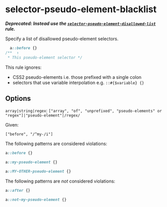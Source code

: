 # selector-pseudo-element-blacklist

**_Deprecated: Instead use the [`selector-pseudo-element-disallowed-list`](https://github.com/stylelint/stylelint/tree/13.7.1/lib/rules/selector-pseudo-element-disallowed-list/README.md) rule._**

Specify a list of disallowed pseudo-element selectors.

<!-- prettier-ignore -->
```css
  a::before {}
/**  ↑
 * This pseudo-element selector */
```

This rule ignores:

- CSS2 pseudo-elements i.e. those prefixed with a single colon
- selectors that use variable interpolation e.g. `::#{$variable} {}`

## Options

`array|string|regex`: `["array", "of", "unprefixed", "pseudo-elements" or "regex"]|"pseudo-element"|/regex/`

Given:

```
["before", "/^my-/i"]
```

The following patterns are considered violations:

<!-- prettier-ignore -->
```css
a::before {}
```

<!-- prettier-ignore -->
```css
a::my-pseudo-element {}
```

<!-- prettier-ignore -->
```css
a::MY-OTHER-pseudo-element {}
```

The following patterns are _not_ considered violations:

<!-- prettier-ignore -->
```css
a::after {}
```

<!-- prettier-ignore -->
```css
a::not-my-pseudo-element {}
```
